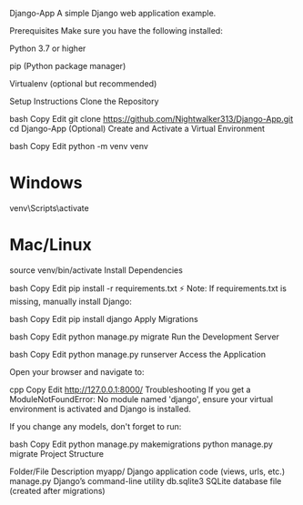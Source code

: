 Django-App
A simple Django web application example.

Prerequisites
Make sure you have the following installed:

Python 3.7 or higher

pip (Python package manager)

Virtualenv (optional but recommended)

Setup Instructions
Clone the Repository

bash
Copy
Edit
git clone https://github.com/Nightwalker313/Django-App.git
cd Django-App
(Optional) Create and Activate a Virtual Environment

bash
Copy
Edit
python -m venv venv
# Windows
venv\Scripts\activate
# Mac/Linux
source venv/bin/activate
Install Dependencies

bash
Copy
Edit
pip install -r requirements.txt
⚡ Note: If requirements.txt is missing, manually install Django:

bash
Copy
Edit
pip install django
Apply Migrations

bash
Copy
Edit
python manage.py migrate
Run the Development Server

bash
Copy
Edit
python manage.py runserver
Access the Application

Open your browser and navigate to:

cpp
Copy
Edit
http://127.0.0.1:8000/
Troubleshooting
If you get a ModuleNotFoundError: No module named 'django', ensure your virtual environment is activated and Django is installed.

If you change any models, don't forget to run:

bash
Copy
Edit
python manage.py makemigrations
python manage.py migrate
Project Structure

Folder/File	Description
myapp/	Django application code (views, urls, etc.)
manage.py	Django’s command-line utility
db.sqlite3	SQLite database file (created after migrations)
